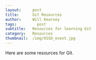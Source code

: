 ```yaml
---
layout:     post
title:      Git Resources
author:     Will Kearney
tags: 		  post
subtitle:  	Resources for learning Git
category:   Resources
thumbnail:  /img/OSSD_event.jpg
---
```


Here are some resources for Git.
